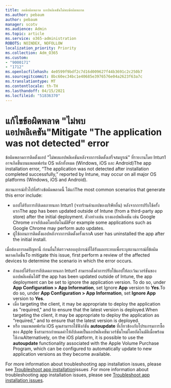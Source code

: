 ```yaml
---
title: ลดข้อผิดพลาด แอปพลิเคชันไม่พบข้อผิดพลาด
ms.author: pebaum
author: pebaum
manager: scotv
ms.audience: Admin
ms.topic: article
ms.service: o365-administration
ROBOTS: NOINDEX, NOFOLLOW
localization_priority: Priority
ms.collection: Adm_O365
ms.custom:
- "9000171"
- "1712"
ms.openlocfilehash: 4e0599f9bdf2c7d16d009627f44b3691c2c250b7
ms.sourcegitcommit: 8bc60ec34bc1e40685e3976576e04a2623f63a7c
ms.translationtype: MT
ms.contentlocale: th-TH
ms.lasthandoff: 04/15/2021
ms.locfileid: "51836370"
---
```

# <a name="mitigate-the-application-was-not-detected-error"></a><span data-ttu-id="de415-102">แก้ไขข้อผิดพลาด "ไม่พบแอปพลิเคชัน"</span><span class="sxs-lookup"><span data-stu-id="de415-102">Mitigate "The application was not detected" error</span></span>

<span data-ttu-id="de415-103">ข้อผิดพลาดการติดตั้งแอป "ไม่พบแอปพลิเคชันหลังจากการติดตั้งเสร็จสมบูรณ์" ที่รายงานโดย Intun1 อาจเกิดขึ้นบนแพลตฟอร์ม OS หลักทั้งหมด (Windows, iOS และ Android)</span><span class="sxs-lookup"><span data-stu-id="de415-103">The app installation error, “The application was not detected after installation completed successfully,” reported by Intune, may occur on all major OS platforms (Windows, iOS and Android).</span></span>

<span data-ttu-id="de415-104">สถานการณ์ทั่วไปที่สร้างข้อผิดพลาดนี้ ได้แก่</span><span class="sxs-lookup"><span data-stu-id="de415-104">The most common scenarios that generate this error include:</span></span>

- <span data-ttu-id="de415-105">แอปได้รับการอัปเดตภายนอก Intun1 (จากร้านค้าแอปของบริษัทอื่น) หลังจากการปรับใช้ครั้งแรก</span><span class="sxs-lookup"><span data-stu-id="de415-105">The app has been updated outside of Intune (from a third-party app store) after the initial deployment.</span></span> <span data-ttu-id="de415-106">ตัวอย่างเช่น บางแอปพลิเคชัน เช่น Google Chrome อาจอัปเดตโดยอัตโนมัติ</span><span class="sxs-lookup"><span data-stu-id="de415-106">For example some applications such as Google Chrome may perform auto updates.</span></span>
- <span data-ttu-id="de415-107">ผู้ใช้ถอนการติดตั้งแอปหลังจากการติดตั้งครั้งแรก</span><span class="sxs-lookup"><span data-stu-id="de415-107">A user has uninstalled the app after the initial install.</span></span>

<span data-ttu-id="de415-108">เมื่อต้องการลดปัญหานี้ ก่อนอื่นให้ตรวจสอบอุปกรณ์ที่ได้รับผลกระทบเพื่อระบุสถานการณ์ที่ข้อผิดพลาดเกิดขึ้น</span><span class="sxs-lookup"><span data-stu-id="de415-108">To mitigate this issue, first perform a review of the affected devices to determine the scenario in which the error occurs.</span></span>

- <span data-ttu-id="de415-109">ถ้าแอปได้รับการอัปเดตภายนอก Intun1 สามารถตั้งค่าการปรับใช้แอปให้ละเว้นเวอร์ชันของแอปพลิเคชันได้</span><span class="sxs-lookup"><span data-stu-id="de415-109">If the app has been updated outside of Intune, the app deployment can be set to ignore the application version.</span></span> <span data-ttu-id="de415-110">To do so, under **App Configuration > App Information**, set Ignore **App** version to **Yes**.</span><span class="sxs-lookup"><span data-stu-id="de415-110">To do so, under **App Configuration > App Information**, set **Ignore App** version to **Yes**.</span></span>
- <span data-ttu-id="de415-111">เมื่อ targeting the client, it may be appropriate to deploy the application as "required," and to ensure that the latest version is deployed.</span><span class="sxs-lookup"><span data-stu-id="de415-111">When targeting the client, it may be appropriate to deploy the application as “required,” and to ensure that the latest version is deployed.</span></span>
- <span data-ttu-id="de415-112">หรือ บนแพลตฟอร์ม iOS คุณสามารถใช้ฟังก์ชัน **autoupdate** ที่เกี่ยวข้องกับโปรแกรมการซื้อของ Apple ซึ่งสามารถกําหนดค่าให้อัปเดตเป็นแอปพลิเคชันเวอร์ชันใหม่โดยอัตโนมัติเมื่อพร้อมใช้งาน</span><span class="sxs-lookup"><span data-stu-id="de415-112">Alternatively, on the iOS platform, it is possible to use the **autoupdate** functionality associated with the Apple Volume Purchase Program, which can be configured to automatically update to new application versions as they become available.</span></span>

<span data-ttu-id="de415-113">For more information about troubleshooting app installation issues, please see [Troubleshoot app installation](https://docs.microsoft.com/intune/troubleshoot-app-install)issues .</span><span class="sxs-lookup"><span data-stu-id="de415-113">For more information about troubleshooting app installation issues, please see [Troubleshoot app installation issues](https://docs.microsoft.com/intune/troubleshoot-app-install).</span></span>
